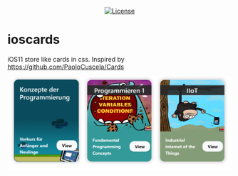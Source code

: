 <p align="center">
    <a href="https://github.com/ebertmi/ioscards/blob/master/LICENSE">
        <img src="https://img.shields.io/github/license/ebertmi/ioscards.svg"
            alt="License"></a>
</p>

# ioscards
iOS11 store like cards in css. Inspired by https://github.com/PaoloCuscela/Cards

![](./example/img/examples.png)
